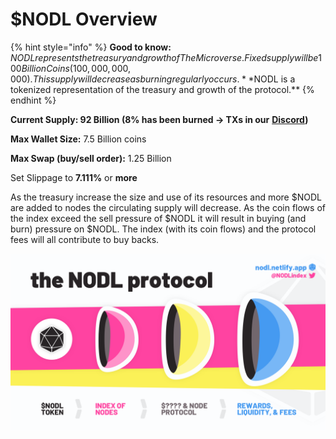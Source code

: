 # $NODL Overview

{% hint style="info" %}
**Good to know:** $NODL represents the treasury and growth of The Microverse. Fixed supply will be 100 Billion Coins (100,000,000,000). This supply will decrease as burning regularly occurs. **$NODL is a tokenized representation of the treasury and growth of the protocol.**&#x20;
{% endhint %}

**Current Supply: 92 Billion (8% has been burned -> TXs in our** [**Discord**](../appendix/official-links.md)**)**&#x20;

**Max Wallet Size:** 7.5 Billion coins

**Max Swap (buy/sell order):** 1.25 Billion

Set Slippage to **7.111%** or **more**

As the treasury increase the size and use of its resources and more $NODL are added to nodes the circulating supply will decrease. As the coin flows of the index exceed the sell pressure of $NODL it will result in buying (and burn) pressure on $NODL. The index (with its coin flows) and the protocol fees will all contribute to buy backs.

![](../.gitbook/assets/NODL-Structure-of-V1.5.png)

